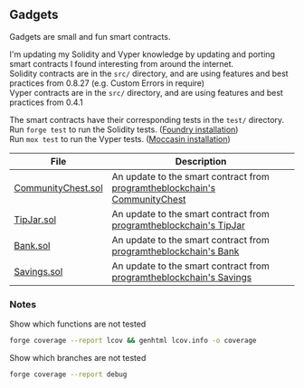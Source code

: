 ## Gadgets
Gadgets are small and fun smart contracts.

I'm updating my Solidity and Vyper knowledge by updating and porting smart contracts I found interesting from around the internet.  
Solidity contracts are in the `src/` directory, and are using features and best practices from 0.8.27 (e.g. Custom Errors in require)  
Vyper contracts are in the `src/` directory, and are using features and best practices from 0.4.1

The smart contracts have their corresponding tests in the `test/` directory.  
Run `forge test` to run the Solidity tests. ([Foundry installation])  
Run `mox test` to run the Vyper tests.  ([Moccasin installation])

| File                                         | Description                                                                  |
|----------------------------------------------|------------------------------------------------------------------------------|
| [CommunityChest.sol](src/CommunityChest.sol) | An update to the smart contract from [programtheblockchain's CommunityChest] |
| [TipJar.sol](src/TipJar.sol)                 | An update to the smart contract from [programtheblockchain's TipJar]         |
| [Bank.sol](src/Bank.sol)                     | An update to the smart contract from [programtheblockchain's Bank]           |
| [Savings.sol](src/Savings.sol)               | An update to the smart contract from [programtheblockchain's Savings]        |

[Foundry installation]: https://book.getfoundry.sh/getting-started/installation
[Moccasin installation]: https://cyfrin.github.io/moccasin/installing_moccasin.html
[programtheblockchain's CommunityChest]: https://programtheblockchain.com/posts/2017/12/15/writing-a-contract-that-handles-ether/
[programtheblockchain's TipJar]: https://programtheblockchain.com/posts/2017/12/26/checking-the-sender-in-a-smart-contract/
[programtheblockchain's Bank]: https://programtheblockchain.com/posts/2018/01/05/writing-a-banking-contract/
[programtheblockchain's Savings]: https://programtheblockchain.com/posts/2018/01/12/writing-a-contract-that-handles-time/
[programtheblockchain's Crowdfunding]: https://programtheblockchain.com/posts/2018/01/19/writing-a-crowdfunding-contract-a-la-kickstarter/
[programtheblockchain's Multicounter]: https://programtheblockchain.com/posts/2018/01/24/logging-and-watching-solidity-events/
[programtheblockchain's MinimalToken]: https://programtheblockchain.com/posts/2018/01/26/what-is-an-ethereum-token/
[programtheblockchain's SimpleERC20Token]: https://programtheblockchain.com/posts/2018/01/30/writing-an-erc20-token-contract/

### Notes
Show which functions are not tested
```sh
forge coverage --report lcov && genhtml lcov.info -o coverage
```

Show which branches are not tested
```sh
forge coverage --report debug
```
